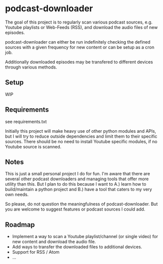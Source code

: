 # podcast-downloader

The goal of this project is to regularly scan various podcast sources, e.g. Youtube playlists or Web-Feeds (RSS),
and download the audio files of new episodes. 

podcast-downloader can either be run indefinitely checking the defined sources with a given frequency 
for new content or can be setup as a cron job.

Additionally downloaded episodes may be transfered to different devices through various methods.

## Setup

WIP

## Requirements

see requirements.txt

Initially this project will make heavy use of other python modules and APIs, but I will try to reduce outside dependencies
and limit them to their specific sources. 
There should be no need to install Youtube specific modules, if no Youtube source is scanned.



## Notes

This is just a small personal project I do for fun. I'm aware that there are several other podcast downloaders and managing tools 
that offer more utility than this.
But I plan to do this because I want to A.) learn how to build/maintain a python project and B.) have a tool 
that caters to my very own needs.

So please, do not question the meaningfulness of podcast-downloader. But you are welcome to suggest features or podcast
sources I could add.

## Roadmap

 - Implement a way to scan a Youtube playlist/channel (or single video) for new content and download the audio file.
 - Add ways to transfer the downloaded files to additional devices.
 - Support for RSS / Atom
 - ...
